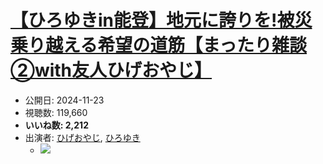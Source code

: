 # [【ひろゆきin能登】地元に誇りを!被災乗り越える希望の道筋【まったり雑談②with友人ひげおやじ】](https://www.youtube.com/watch?v=DB9kTL2ZvsI)
-   公開日: 2024-11-23
-   視聴数: 119,660
-   **いいね数: 2,212**
-   出演者: [ひげおやじ](/rehacq_fan/people/ひげおやじ "wikilink"), [ひろゆき](/rehacq_fan/people/ひろゆき "wikilink")
    - [![](https://img.youtube.com/vi/DB9kTL2ZvsI/hqdefault.jpg)](https://www.youtube.com/watch?v=DB9kTL2ZvsI)

